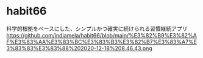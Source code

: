 # habit66
科学的根拠をベースにした、シンプルかつ確実に続けられる習慣継続アプリ
https://github.com/indiamela/habit66/blob/main/%E3%82%B9%E3%82%AF%E3%83%AA%E3%83%BC%E3%83%B3%E3%82%B7%E3%83%A7%E3%83%83%E3%83%88%202020-12-18%208.46.43.png
